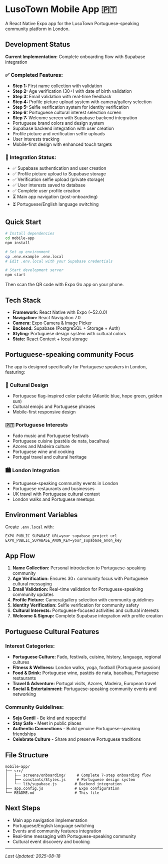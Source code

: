 # LusoTown Mobile App 🇵🇹

A React Native Expo app for the LusoTown Portuguese-speaking community platform in London.

## Development Status

**Current Implementation:** Complete onboarding flow with Supabase integration

### ✅ Completed Features:
- **Step 1:** First name collection with validation
- **Step 2:** Age verification (30+) with date of birth validation  
- **Step 3:** Email validation with real-time feedback
- **Step 4:** Profile picture upload system with camera/gallery selection
- **Step 5:** Selfie verification system for identity verification
- **Step 6:** Portuguese cultural interest selection screen
- **Step 7:** Welcome screen with Supabase backend integration
- Portuguese brand colors and design system
- Supabase backend integration with user creation
- Profile picture and verification selfie uploads
- User interests tracking
- Mobile-first design with enhanced touch targets

### 🔄 Integration Status:
- ✅ Supabase authentication and user creation
- ✅ Profile picture upload to Supabase storage
- ✅ Verification selfie upload (private storage)
- ✅ User interests saved to database
- ✅ Complete user profile creation
- ⏳ Main app navigation (post-onboarding)
- ⏳ Portuguese/English language switching

## Quick Start

```bash
# Install dependencies
cd mobile-app
npm install

# Set up environment
cp .env.example .env.local
# Edit .env.local with your Supabase credentials

# Start development server
npm start
```

Then scan the QR code with Expo Go app on your phone.

## Tech Stack

- **Framework:** React Native with Expo (~52.0.0)
- **Navigation:** React Navigation 7.0
- **Camera:** Expo Camera & Image Picker
- **Backend:** Supabase (PostgreSQL + Storage + Auth)
- **Styling:** Portuguese design system with cultural colors
- **State:** React Context + local storage

## Portuguese-speaking community Focus

The app is designed specifically for Portuguese speakers in London, featuring:

### 🎨 Cultural Design
- Portuguese flag-inspired color palette (Atlantic blue, hope green, golden sun)
- Cultural emojis and Portuguese phrases
- Mobile-first responsive design

### 🇵🇹 Portuguese Interests
- Fado music and Portuguese festivals
- Portuguese cuisine (pastéis de nata, bacalhau)
- Azores and Madeira culture
- Portuguese wine and cooking
- Portugal travel and cultural heritage

### 🏙️ London Integration  
- Portuguese-speaking community events in London
- Portuguese restaurants and businesses
- UK travel with Portuguese cultural context
- London walks and Portuguese meetups

## Environment Variables

Create `.env.local` with:
```env
EXPO_PUBLIC_SUPABASE_URL=your_supabase_project_url
EXPO_PUBLIC_SUPABASE_ANON_KEY=your_supabase_anon_key
```

## App Flow

1. **Name Collection:** Personal introduction to Portuguese-speaking community
2. **Age Verification:** Ensures 30+ community focus with Portuguese cultural messaging  
3. **Email Validation:** Real-time validation for Portuguese-speaking community updates
4. **Profile Picture:** Camera/gallery selection with community guidelines
5. **Identity Verification:** Selfie verification for community safety
6. **Cultural Interests:** Portuguese-focused activities and cultural interests
7. **Welcome & Signup:** Complete Supabase integration with profile creation

## Portuguese Cultural Features

### Interest Categories:
- **Portuguese Culture:** Fado, festivals, cuisine, history, language, regional cultures
- **Fitness & Wellness:** London walks, yoga, football (Portuguese passion)
- **Food & Drink:** Portuguese wine, pastéis de nata, bacalhau, Portuguese restaurants
- **Travel & Adventure:** Portugal visits, Azores, Madeira, European travel
- **Social & Entertainment:** Portuguese-speaking community events and networking

### Community Guidelines:
- **Seja Gentil** - Be kind and respectful  
- **Stay Safe** - Meet in public places
- **Authentic Connections** - Build genuine Portuguese-speaking friendships
- **Celebrate Culture** - Share and preserve Portuguese traditions

## File Structure

```
mobile-app/
├── src/
│   ├── screens/onboarding/     # Complete 7-step onboarding flow
│   ├── constants/Styles.js     # Portuguese design system
│   └── lib/supabase.js        # Backend integration
├── app.config.js              # Expo configuration
└── README.md                  # This file
```

## Next Steps

- Main app navigation implementation
- Portuguese/English language switching
- Events and community features integration
- Real-time messaging with Portuguese-speaking community
- Cultural event discovery and booking

---

*Last Updated: 2025-08-18*
